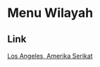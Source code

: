 # Menu Wilayah

## Link

[Los Angeles, Amerika Serikat](https://github.com/gigit-pemilu/pemilu-2024-99-luar-negeri/tree/main/pileg-dpr/hitung-suara/sub/99-luar-negeri/sub/68-los-angeles-amerika-serikat/sub/01-los-angeles-amerika-serikat)

